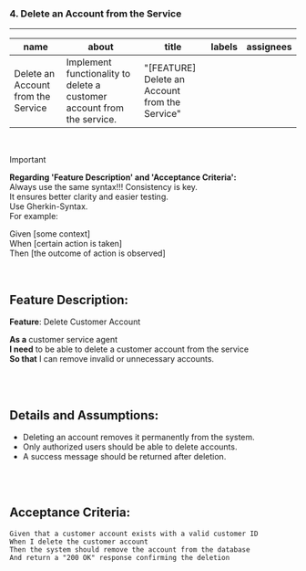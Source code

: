 ### **4. Delete an Account from the Service**

---

| name                        | about                                                                                          | title                                      | labels   | assignees |
|-----------------------------|------------------------------------------------------------------------------------------------|--------------------------------------------|----------|-----------|
| Delete an Account from the Service | Implement functionality to delete a customer account from the service.                         | "[FEATURE] Delete an Account from the Service" |          |           |

<br>

> [!IMPORTANT]  
> **Regarding 'Feature Description' and 'Acceptance Criteria':**  
> Always use the same syntax!!! Consistency is key.  
> It ensures better clarity and easier testing.  
> Use Gherkin-Syntax.  
> For example:  
> 
> Given [some context]  
> When [certain action is taken]  
> Then [the outcome of action is observed]  

<br>

## **Feature Description:**

**Feature**: Delete Customer Account

**As a** customer service agent  
**I need** to be able to delete a customer account from the service  
**So that** I can remove invalid or unnecessary accounts.

<br><br>

## **Details and Assumptions:**

- Deleting an account removes it permanently from the system.  
- Only authorized users should be able to delete accounts.  
- A success message should be returned after deletion.

<br><br>

## **Acceptance Criteria:**

```gherkin
Given that a customer account exists with a valid customer ID  
When I delete the customer account  
Then the system should remove the account from the database  
And return a "200 OK" response confirming the deletion
```
